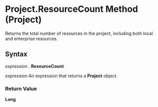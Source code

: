 
# Project.ResourceCount Method (Project)

Returns the total number of resources in the project, including both local and enterprise resources.


## Syntax

 _expression_ . **ResourceCount**

 _expression_ An expression that returns a **Project** object.


### Return Value

 **Long**

